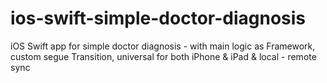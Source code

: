 # ios-swift-simple-doctor-diagnosis
iOS Swift app for simple doctor diagnosis - with main logic as Framework, custom segue Transition, universal for both iPhone &amp; iPad &amp; local - remote sync
